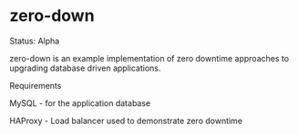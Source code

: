 zero-down
=========

Status: Alpha

zero-down is an example implementation of zero downtime approaches to upgrading database driven applications.

Requirements

MySQL - for the application database

HAProxy - Load balancer used to demonstrate zero downtime

